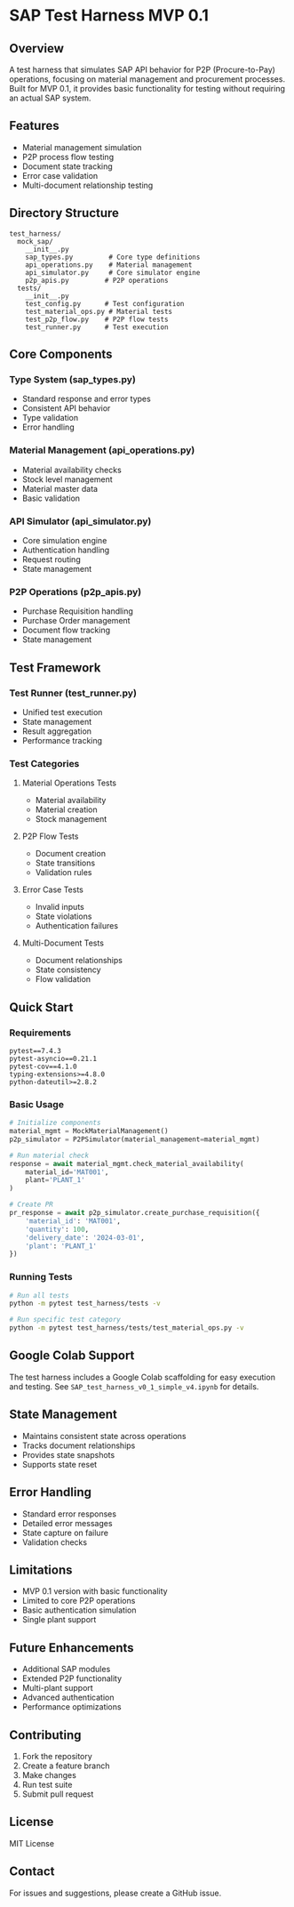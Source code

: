 # SAP Test Harness MVP 0.1

## Overview
A test harness that simulates SAP API behavior for P2P (Procure-to-Pay) operations, focusing on material management and procurement processes. Built for MVP 0.1, it provides basic functionality for testing without requiring an actual SAP system.

## Features
- Material management simulation
- P2P process flow testing
- Document state tracking
- Error case validation
- Multi-document relationship testing

## Directory Structure
```
test_harness/
  mock_sap/
    __init__.py
    sap_types.py         # Core type definitions
    api_operations.py    # Material management
    api_simulator.py     # Core simulator engine
    p2p_apis.py         # P2P operations
  tests/
    __init__.py
    test_config.py      # Test configuration
    test_material_ops.py # Material tests
    test_p2p_flow.py    # P2P flow tests
    test_runner.py      # Test execution
```

## Core Components

### Type System (sap_types.py)
- Standard response and error types
- Consistent API behavior
- Type validation
- Error handling

### Material Management (api_operations.py)
- Material availability checks
- Stock level management
- Material master data
- Basic validation

### API Simulator (api_simulator.py)
- Core simulation engine
- Authentication handling
- Request routing
- State management

### P2P Operations (p2p_apis.py)
- Purchase Requisition handling
- Purchase Order management
- Document flow tracking
- State management

## Test Framework

### Test Runner (test_runner.py)
- Unified test execution
- State management
- Result aggregation
- Performance tracking

### Test Categories
1. Material Operations Tests
   - Material availability
   - Material creation
   - Stock management

2. P2P Flow Tests
   - Document creation
   - State transitions
   - Validation rules

3. Error Case Tests
   - Invalid inputs
   - State violations
   - Authentication failures

4. Multi-Document Tests
   - Document relationships
   - State consistency
   - Flow validation

## Quick Start

### Requirements
```
pytest==7.4.3
pytest-asyncio==0.21.1
pytest-cov==4.1.0
typing-extensions>=4.8.0
python-dateutil>=2.8.2
```

### Basic Usage
```python
# Initialize components
material_mgmt = MockMaterialManagement()
p2p_simulator = P2PSimulator(material_management=material_mgmt)

# Run material check
response = await material_mgmt.check_material_availability(
    material_id='MAT001',
    plant='PLANT_1'
)

# Create PR
pr_response = await p2p_simulator.create_purchase_requisition({
    'material_id': 'MAT001',
    'quantity': 100,
    'delivery_date': '2024-03-01',
    'plant': 'PLANT_1'
})
```

### Running Tests
```bash
# Run all tests
python -m pytest test_harness/tests -v

# Run specific test category
python -m pytest test_harness/tests/test_material_ops.py -v
```

## Google Colab Support
The test harness includes a Google Colab scaffolding for easy execution and testing. See `SAP_test_harness_v0_1_simple_v4.ipynb` for details.

## State Management
- Maintains consistent state across operations
- Tracks document relationships
- Provides state snapshots
- Supports state reset

## Error Handling
- Standard error responses
- Detailed error messages
- State capture on failure
- Validation checks

## Limitations
- MVP 0.1 version with basic functionality
- Limited to core P2P operations
- Basic authentication simulation
- Single plant support

## Future Enhancements
- Additional SAP modules
- Extended P2P functionality
- Multi-plant support
- Advanced authentication
- Performance optimizations

## Contributing
1. Fork the repository
2. Create a feature branch
3. Make changes
4. Run test suite
5. Submit pull request

## License
MIT License

## Contact
For issues and suggestions, please create a GitHub issue.